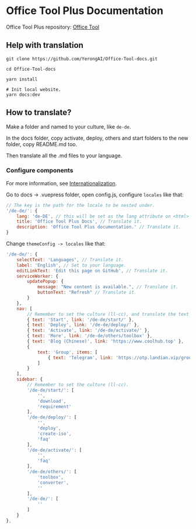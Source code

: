 # Office Tool Plus Documentation

Office Tool Plus repository: [Office Tool](https://github.com/YerongAI/Office-Tool)

## Help with translation

``` batch
git clone https://github.com/YerongAI/Office-Tool-docs.git

cd Office-Tool-docs

yarn install

# Init local website.
yarn docs:dev
```

## How to translate?

Make a folder and named to your culture, like `de-de`.

In the docs folder, copy activate, deploy, others and start folders to the new folder, copy README.md too.

Then translate all the .md files to your language.

### Configure components

For more information, see [Internationalization](https://vuepress.vuejs.org/guide/i18n.html#site-level-i18n-config).

Go to docs -> .vuepress folder, open config.js, configure `locales` like that:

``` js
// The key is the path for the locale to be nested under.
'/de-de/': {
    lang: 'de-DE', // this will be set as the lang attribute on <html>
    title: 'Office Tool Plus Docs', // Translate it.
    description: 'Office Tool Plus documentation.' // Translate it.
}
```

Change `themeConfig -> locales` like that:

``` js
'/de-de/': {
    selectText: 'Languages', // Translate it.
    label: 'English', // Set to your language.
    editLinkText: 'Edit this page on GitHub', // Translate it.
    serviceWorker: {
        updatePopup: {
            message: "New content is available.", // Translate it.
            buttonText: "Refresh" // Translate it.
        }
    },
    nav: [
        // Remember to set the culture (ll-cc), and translate the text attribs.
        { text: 'Start', link: '/de-de/start/' },
        { text: 'Deploy', link: '/de-de/deploy/' },
        { text: 'Activate', link: '/de-de/activate/' },
        { text: 'More', link: '/de-de/others/toolbox' },
        { text: 'Blog (Chinese)', link: 'https://www.coolhub.top' },
        {
            text: 'Group', items: [
                { text: 'Telegram', link: 'https://otp.landian.vip/grouplink/telegram.html' }
            ]
        }
    ],
    sidebar: {
        // Remember to set the culture (ll-cc).
        '/de-de/start/': [
            '',
            'download',
            'requirement'
        ],
        '/de-de/deploy/': [
            '',
            'deploy',
            'create-iso',
            'faq'
        ],
        '/de-de/activate/': [
            '',
            'faq'
        ],
        '/de-de/others/': [
            'toolbox',
            'converter',
            ''
        ],
        '/de-de/': [
            ''
        ]
    }
},
```
